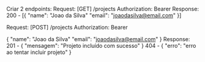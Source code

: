 Criar 2 endpoints:
Request:
[GET] /projects
Authorization: Bearer
Response:
200 - [{
    "name": "Joao da Silva"
    "email": "joaodasilva@email.com"
}]

Request:
[POST] /projects
Authorization: Bearer

{
    "name": "Joao da Silva"
    "email": "joaodasilva@email.com"
}
Response:
201 - {
    "mensagem": "Projeto incluído com sucesso"
}
404 - {
    "erro": "erro ao tentar incluir projeto"
}